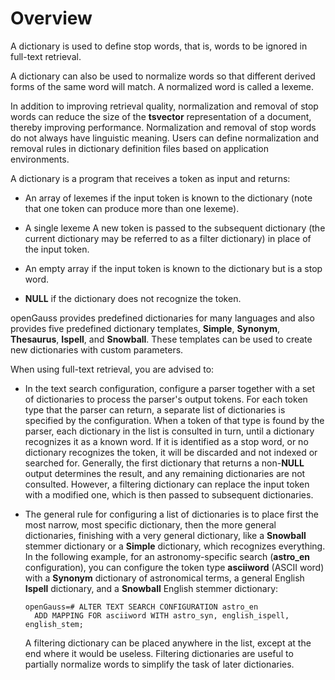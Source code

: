 # Overview<a name="EN-US_TOPIC_0289900441"></a>

A dictionary is used to define stop words, that is, words to be ignored in full-text retrieval.

A dictionary can also be used to normalize words so that different derived forms of the same word will match. A normalized word is called a lexeme.

In addition to improving retrieval quality, normalization and removal of stop words can reduce the size of the  **tsvector**  representation of a document, thereby improving performance. Normalization and removal of stop words do not always have linguistic meaning. Users can define normalization and removal rules in dictionary definition files based on application environments.

A dictionary is a program that receives a token as input and returns:

-   An array of lexemes if the input token is known to the dictionary \(note that one token can produce more than one lexeme\).

-   A single lexeme A new token is passed to the subsequent dictionary \(the current dictionary may be referred to as a filter dictionary\) in place of the input token.
-   An empty array if the input token is known to the dictionary but is a stop word.

-   **NULL**  if the dictionary does not recognize the token.


openGauss provides predefined dictionaries for many languages and also provides five predefined dictionary templates,  **Simple**,  **Synonym**,  **Thesaurus**,  **Ispell**, and  **Snowball**. These templates can be used to create new dictionaries with custom parameters.

When using full-text retrieval, you are advised to:

-   In the text search configuration, configure a parser together with a set of dictionaries to process the parser's output tokens. For each token type that the parser can return, a separate list of dictionaries is specified by the configuration. When a token of that type is found by the parser, each dictionary in the list is consulted in turn, until a dictionary recognizes it as a known word. If it is identified as a stop word, or no dictionary recognizes the token, it will be discarded and not indexed or searched for. Generally, the first dictionary that returns a non-**NULL**  output determines the result, and any remaining dictionaries are not consulted. However, a filtering dictionary can replace the input token with a modified one, which is then passed to subsequent dictionaries.
-   The general rule for configuring a list of dictionaries is to place first the most narrow, most specific dictionary, then the more general dictionaries, finishing with a very general dictionary, like a  **Snowball**  stemmer dictionary or a  **Simple**  dictionary, which recognizes everything. In the following example, for an astronomy-specific search \(**astro\_en**  configuration\), you can configure the token type  **asciiword**  \(ASCII word\) with a  **Synonym**  dictionary of astronomical terms, a general English  **Ispell**  dictionary, and a  **Snowball**  English stemmer dictionary:

    ```
    openGauss=# ALTER TEXT SEARCH CONFIGURATION astro_en
      ADD MAPPING FOR asciiword WITH astro_syn, english_ispell, english_stem;
    ```

    A filtering dictionary can be placed anywhere in the list, except at the end where it would be useless. Filtering dictionaries are useful to partially normalize words to simplify the task of later dictionaries.


